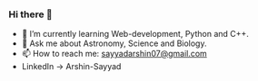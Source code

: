 ### Hi there 👋

- 🌱 I’m currently learning Web-development, Python and C++.
- 💬 Ask me about Astronomy, Science and Biology.
- 📫 How to reach me: sayyadarshin07@gmail.com
- LinkedIn -> Arshin-Sayyad

